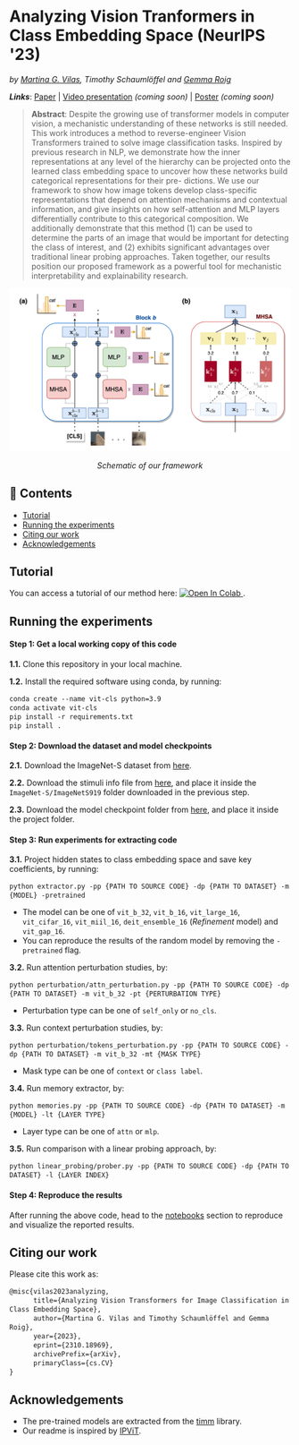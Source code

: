 # Analyzing Vision Tranformers in Class Embedding Space (NeurIPS '23)
_by [Martina G. Vilas](https://martinagvilas.github.io/), Timothy Schaumlöffel and [Gemma Roig](http://www.cvai.cs.uni-frankfurt.de/team.html)_

__*Links*__: [Paper](https://arxiv.org/abs/2310.18969) | [Video presentation]() _(coming soon)_ | [Poster]() _(coming soon)_

> __Abstract__: Despite the growing use of transformer models in computer vision, a mechanistic
understanding of these networks is still needed. This work introduces a method to
reverse-engineer Vision Transformers trained to solve image classification tasks.
Inspired by previous research in NLP, we demonstrate how the inner representations
at any level of the hierarchy can be projected onto the learned class embedding
space to uncover how these networks build categorical representations for their pre-
dictions. We use our framework to show how image tokens develop class-specific
representations that depend on attention mechanisms and contextual information,
and give insights on how self-attention and MLP layers differentially contribute to
this categorical composition. We additionally demonstrate that this method (1) can
be used to determine the parts of an image that would be important for detecting
the class of interest, and (2) exhibits significant advantages over traditional linear
probing approaches. Taken together, our results position our proposed framework
as a powerful tool for mechanistic interpretability and explainability research.

![framework](framework.png)
<!-- <center><i>Schematic of our framework</i></center>  -->
<div align="center">
<i>Schematic of our framework</i>
</div>

## :paperclip: Contents

- [Tutorial](#tutorial)
- [Running the experiments](#running-the-experiments)
- [Citing our work](#citing-our-work)
- [Acknowledgements](#acknowledgements)

## Tutorial

You can access a tutorial of our method here: <a target="_blank" href="https://colab.research.google.com/github/martinagvilas/vit-cls_emb/blob/main/notebooks/tutorial.ipynb">
  <img src="https://colab.research.google.com/assets/colab-badge.svg" alt="Open In Colab"/>
</a>.

## Running the experiments

#### Step 1: Get a local working copy of this code
__1.1.__ Clone this repository in your local machine.

__1.2.__ Install the required software using conda, by running:
```
conda create --name vit-cls python=3.9
conda activate vit-cls
pip install -r requirements.txt
pip install .
```

#### Step 2: Download the dataset and model checkpoints
__2.1.__ Download the ImageNet-S dataset from [here](https://github.com/LUSSeg/ImageNet-S).

__2.2.__ Download the stimuli info file from [here](https://drive.google.com/drive/folders/1bkJeOGMxU2Ta0CrtKeY9JBLArwmQM9mu?usp=sharing), and place it inside the `ImageNet-S/ImageNetS919`
folder downloaded in the previous step.

__2.3.__ Download the model checkpoint folder from [here](https://drive.google.com/drive/folders/1bkJeOGMxU2Ta0CrtKeY9JBLArwmQM9mu?usp=sharing), and place it inside the project folder.

#### Step 3: Run experiments for extracting code
__3.1.__ Project hidden states to class embedding space and save key coefficients, by running:
```
python extractor.py -pp {PATH TO SOURCE CODE} -dp {PATH TO DATASET} -m {MODEL} -pretrained
```
- The model can be one of `vit_b_32`, `vit_b_16`, `vit_large_16`, `vit_cifar_16`, `vit_miil_16`, `deit_ensemble_16` (_Refinement_ model) and `vit_gap_16`.
- You can reproduce the results of the random model by removing the `-pretrained` flag.


__3.2.__ Run attention perturbation studies, by:
```
python perturbation/attn_perturbation.py -pp {PATH TO SOURCE CODE} -dp {PATH TO DATASET} -m vit_b_32 -pt {PERTURBATION TYPE}
```
- Perturbation type can be one of `self_only` or `no_cls`.

__3.3.__ Run context perturbation studies, by:
```
python perturbation/tokens_perturbation.py -pp {PATH TO SOURCE CODE} -dp {PATH TO DATASET} -m vit_b_32 -mt {MASK TYPE}
```
- Mask type can be one of `context` or `class label`.

__3.4.__ Run memory extractor, by:
```
python memories.py -pp {PATH TO SOURCE CODE} -dp {PATH TO DATASET} -m {MODEL} -lt {LAYER TYPE}
```
- Layer type can be one of `attn` or `mlp`.

__3.5.__ Run comparison with a linear probing approach, by:
```
python linear_probing/prober.py -pp {PATH TO SOURCE CODE} -dp {PATH TO DATASET} -l {LAYER INDEX}
```

#### Step 4: Reproduce the results
After running the above code, 
head to the [notebooks](https://github.com/martinagvilas/vit-cls_emb/tree/main/notebooks) section to reproduce and visualize the reported results.
 
## Citing our work
Please cite this work as:
```
@misc{vilas2023analyzing,
      title={Analyzing Vision Transformers for Image Classification in Class Embedding Space}, 
      author={Martina G. Vilas and Timothy Schaumlöffel and Gemma Roig},
      year={2023},
      eprint={2310.18969},
      archivePrefix={arXiv},
      primaryClass={cs.CV}
}
```


## Acknowledgements
- The pre-trained models are extracted from the [timm](https://github.com/huggingface/pytorch-image-models/tree/main) library.
- Our readme is inspired by [IPViT](https://github.com/Muzammal-Naseer/IPViT).
